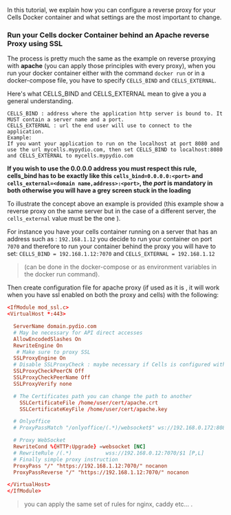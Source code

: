 In this tutorial, we explain how you can configure a reverse proxy for your Cells Docker container and what settings are the most important to change.

### Run your Cells docker Container behind an Apache reverse Proxy using SSL

The process is pretty much the same as the example on reverse proxying with **apache** (you can apply those principles with every proxy),
when you run your docker container either with the command `docker run` or in a docker-compose file, you have to specify `CELLS_BIND` and `CELLS_EXTERNAL`.

Here's what CELLS_BIND and CELLS_EXTERNAL mean to give a you a general understanding.

```
CELLS_BIND : address where the application http server is bound to. It MUST contain a server name and a port.
CELLS_EXTERNAL : url the end user will use to connect to the application.
Example:
If you want your application to run on the localhost at port 8080 and use the url mycells.mypydio.com, then set CELLS_BIND to localhost:8080 and CELLS_EXTERNAL to mycells.mypydio.com
```

**If you wish to use the 0.0.0.0 address you must respect this rule, cells_bind has to be exactly like this `cells_bind=0.0.0.0:<port>` and `cells_external=<domain name,address>:<port>`, the *port* is mandatory in both otherwise you will have a grey screen stuck in the loading**

To illustrate the concept above an example is provided (this example show a reverse proxy on the same server but in the case of a different server, the `cells_external` value must be the one ).

For instance you have your cells container running on a server that has an address such as : `192.168.1.12`
you decide to run your container on port `7070` and therefore to run your container behind the proxy you will have  to set:
`CELLS_BIND = 192.168.1.12:7070` and `CELLS_EXTERNAL = 192.168.1.12`

> (can be done in the docker-compose or as environment variables in the docker run command).

Then create configuration file for apache proxy (if used as it is , it will work when you have ssl enabled on both the proxy and cells) with the following:

```conf
<IfModule mod_ssl.c>
<VirtualHost *:443>

  ServerName domain.pydio.com
  # May be necessary for API direct accesses
  AllowEncodedSlashes On
  RewriteEngine On
   # Make sure to proxy SSL
  SSLProxyEngine On
  # Disable SSLProxyCheck : maybe necessary if Cells is configured with self_signed
  SSLProxyCheckPeerCN Off
  SSLProxyCheckPeerName Off
  SSLProxyVerify none

  # The Certificates path you can change the path to another
    SSLCertificateFile /home/user/cert/apache.crt
    SSLCertificateKeyFile /home/user/cert/apache.key

  # Onlyoffice
  # ProxyPassMatch "/onlyoffice/(.*)/websocket$" ws://192.168.0.172:8080/onlyoffice/$1/websocket nocanon  

  # Proxy WebSocket
  RewriteCond %{HTTP:Upgrade} =websocket [NC]
  # RewriteRule /(.*)           wss://192.168.0.12:7070/$1 [P,L]
  # Finally simple proxy instruction
  ProxyPass "/" "https://192.168.1.12:7070/" nocanon
  ProxyPassReverse "/" "https://192.168.1.12:7070/" nocanon

</VirtualHost>
</IfModule>
```

> you can apply the same set of rules for nginx, caddy etc... .